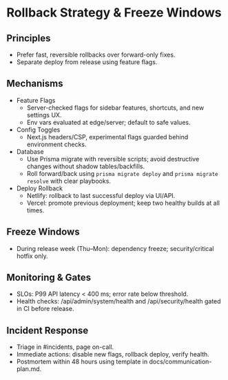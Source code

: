 # Rollback Strategy & Freeze Windows

## Principles
- Prefer fast, reversible rollbacks over forward-only fixes.
- Separate deploy from release using feature flags.

## Mechanisms
- Feature Flags
  - Server-checked flags for sidebar features, shortcuts, and new settings UX.
  - Env vars evaluated at edge/server; default to safe values.
- Config Toggles
  - Next.js headers/CSP, experimental flags guarded behind environment checks.
- Database
  - Use Prisma migrate with reversible scripts; avoid destructive changes without shadow tables/backfills.
  - Roll forward/back using `prisma migrate deploy` and `prisma migrate resolve` with clear playbooks.
- Deploy Rollback
  - Netlify: rollback to last successful deploy via UI/API.
  - Vercel: promote previous deployment; keep two healthy builds at all times.

## Freeze Windows
- During release week (Thu–Mon): dependency freeze; security/critical hotfix only.

## Monitoring & Gates
- SLOs: P99 API latency < 400 ms; error rate below threshold.
- Health checks: /api/admin/system/health and /api/security/health gated in CI before release.

## Incident Response
- Triage in #incidents, page on-call.
- Immediate actions: disable new flags, rollback deploy, verify health.
- Postmortem within 48 hours using template in docs/communication-plan.md.
